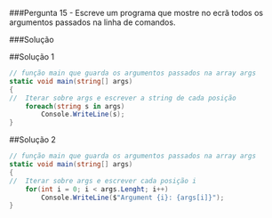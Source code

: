 ###Pergunta
15 - Escreve um programa que mostre no ecrã todos os argumentos passados na
linha de comandos.

###Solução

##Solução 1
```cs
// função main que guarda os argumentos passados na array args
static void main(string[] args)
{
//  Iterar sobre args e escrever a string de cada posição
    foreach(string s in args)
        Console.WriteLine(s);
}
```
##Solução 2
```cs
// função main que guarda os argumentos passados na array args
static void main(string[] args)
{
//  Iterar sobre args e escrever cada posição i
    for(int i = 0; i < args.Lenght; i++)
        Console.WriteLine($"Argument {i}: {args[i]}");
}
```
